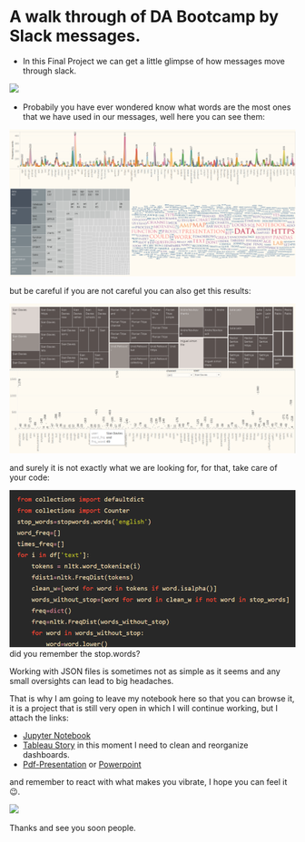 # A walk through of DA Bootcamp by Slack messages.

- In this Final Project we can get a little glimpse of how messages move through slack.
<img src=https://github.com/RexTor78/Ironhack_labs/blob/f0b8e39f8ba1b61103fbc4b2aec4e5a0131f660f/Slack_FP/data/messages_P%C3%A1gina_02.png>

- Probabily you have ever wondered know what words are the most ones that we have used in our messages, well here you can see them:

<img src=https://github.com/RexTor78/Ironhack_labs/blob/0c88e66ad776f0f40f2f944ee70201e7a2ab5e10/Slack_FP/data/word-freq.png>

but be careful if you are not careful you can also get this results:

<img src=https://github.com/RexTor78/Ironhack_labs/blob/0c88e66ad776f0f40f2f944ee70201e7a2ab5e10/Slack_FP/data/word-freq-no.png>

and surely it is not exactly what we are looking for, for that, take care of your code:

<img src=https://github.com/RexTor78/Ironhack_labs/blob/96205fa06485baf2c38abdaff056693a71d87f5d/Slack_FP/data/stop--words.png>
did you remember the stop.words?

Working with JSON files is sometimes not as simple as it seems and any small oversights can lead to big headaches.

That is why I am going to leave my notebook here so that you can browse it, it is a project that is still very open in which I will continue working, but I attach the links:

- [Jupyter Notebook][1]
- [Tableau Story][2] in this moment I need to clean and reorganize dashboards.
- [Pdf-Presentation][3] or [Powerpoint][4]

[1]:https://github.com/RexTor78/Ironhack_labs/blob/96205fa06485baf2c38abdaff056693a71d87f5d/Slack_FP/Slack.ipynb
[2]:https://public.tableau.com/views/F_Proj-1/Word-Freq?:language=en-US&:display_count=n&:origin=viz_share_link
[3]:https://github.com/RexTor78/Ironhack_labs/blob/ec9b2e38270dd43817954fb658b2779a7513d9e8/Slack_FP/Slack-F.P.pdf
[4]:https://github.com/RexTor78/Ironhack_labs/blob/ec9b2e38270dd43817954fb658b2779a7513d9e8/Slack_FP/Slack-F.P.pptm

and remember to react with what makes you vibrate, I hope you can feel it 😉.

<img src=https://github.com/RexTor78/Ironhack_labs/blob/f0b8e39f8ba1b61103fbc4b2aec4e5a0131f660f/Slack_FP/data/messages_P%C3%A1gina_07.png>

Thanks and see you soon people.




